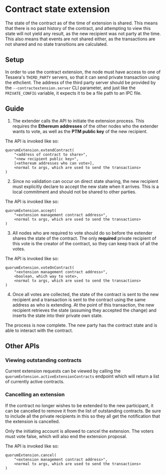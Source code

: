 # Contract state extension

The state of the contract as of the time of extension is shared. This means that there is no past history of the 
contract, and attempting to view this state will not yield any result, as the new recipient was not party at the time.
This also means that events are not shared either, as the transactions are not shared and no state transitions are 
calculated.

## Setup
In order to use the contract extension, the node must have access to one of Tessera's `THIRD_PARTY` servers, so that it
can send private transaction using the ethclient. The address of the third party server should be provided by the 
`--contractextension.server` CLI parameter, and just like the `PRIVATE_CONFIG` variable, it expects it to be a file path
to an IPC file.

## Guide

1. The extender calls the API to initiate the extension process. This requires the **Ethereum addresses**
of the other nodes who the extender wants to vote, as well as the **PTM public key** of the new recipient.

The API is invoked like so:
```
quorumExtension.extendContract(
    "<address of contract to share>",
    "<new recipient public key>",
    [<ethereum addresses who can vote>],
    <normal tx args, which are used to send the transactions>
)
```

2. Since no validation can occur on direct state sharing, the new recipient must explicitly declare to
 accept the new state when it arrives. This is a local commitment and should not be shared to other parties.
 
The API is invoked like so:
```
quorumExtension.accept(
    "<extension management contract address>",
    <normal tx args, which are used to send the transactions>
)
```

3. All nodes who are required to vote should do so before the extender shares the state of the contract.
The only **required** private recipient of this vote is the creator of the contract, so they can keep track
of all the votes.

The API is invoked like so:
```
quorumExtension.voteOnContract(
    "<extension management contract address>",
    <boolean, which way to vote>,
    <normal tx args, which are used to send the transactions>
)
```

4. Once all votes are collected, the state of the contract is sent to the new recipient and a transaction
is sent to the contract using the same address as who is extending. At the point of this transaction, the new
recipient retrieves the state (assuming they accepted the change) and inserts the state into their private own state.


The process is now complete. The new party has the contract state and is able to interact with the
contract.

## Other APIs

### Viewing outstanding contracts

Current extension requests can be viewed by calling the `quorumExtension.activeExtensionContracts` endpoint which
will return a list of currently active contracts.

### Cancelling an extension

If the contract no longer wishes to be extended to the new participant, it can be cancelled to remove it
from the list of outstanding contracts. Be sure to include all the private recipients in this so they
all get the notification that the extension is cancelled.

Only the initiating account is allowed to cancel the extension. The voters must vote false, which will also end the 
extension proposal.

The API is invoked like so:
```
quorumExtension.cancel(
    "<extension management contract address>",
    <normal tx args, which are used to send the transactions>
)
```
